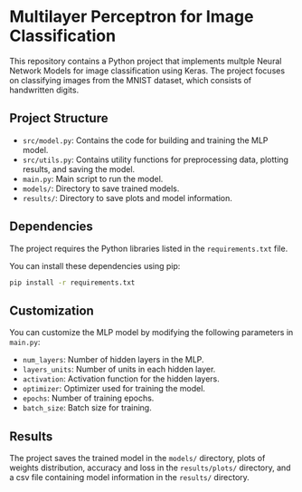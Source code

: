 # Multilayer Perceptron for Image Classification

This repository contains a Python project that implements multple Neural Network Models for image classification using Keras.
The project focuses on classifying images from the MNIST dataset, which consists of handwritten digits.

## Project Structure

- `src/model.py`: Contains the code for building and training the MLP model.
- `src/utils.py`: Contains utility functions for preprocessing data, plotting results, and saving the model.
- `main.py`: Main script to run the model.
- `models/`: Directory to save trained models.
- `results/`: Directory to save plots and model information.

## Dependencies

The project requires the Python libraries listed in the `requirements.txt` file.

You can install these dependencies using pip:

```bash
pip install -r requirements.txt
```
## Customization

You can customize the MLP model by modifying the following parameters in `main.py`:

- `num_layers`: Number of hidden layers in the MLP.
- `layers_units`: Number of units in each hidden layer.
- `activation`: Activation function for the hidden layers.
- `optimizer`: Optimizer used for training the model.
- `epochs`: Number of training epochs.
- `batch_size`: Batch size for training.

## Results

The project saves the trained model in the `models/` directory, plots of weights distribution, accuracy and loss in the `results/plots/` directory, and a csv file containing model information in the `results/` directory.

